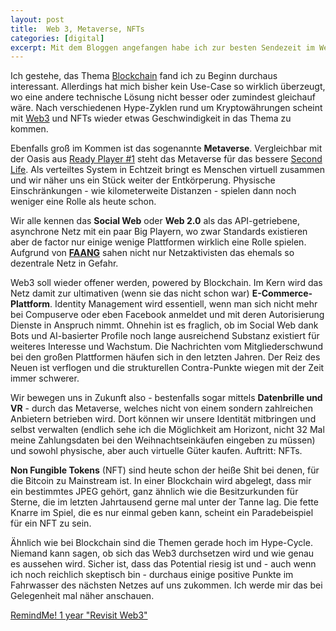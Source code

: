 ```yaml
---
layout: post
title:  Web 3, Metaverse, NFTs
categories: [digital]
excerpt: Mit dem Bloggen angefangen habe ich zur besten Sendezeit im Web 2.0. Nach zwei Jahrzehnten ist endlich das Web 3 in Sicht.
---
```


Ich gestehe, das Thema [Blockchain](https://www.bundesnetzagentur.de/DE/Sachgebiete/Digitalisierung/Blockchain/start.html) fand ich zu Beginn durchaus interessant. Allerdings hat mich bisher kein Use-Case so wirklich überzeugt, wo eine andere technische Lösung nicht besser oder zumindest gleichauf wäre. Nach verschiedenen Hype-Zyklen rund um Kryptowährungen scheint mit [Web3](https://messari.io/article/web3-eli5-what-is-web3) und NFTs wieder etwas Geschwindigkeit in das Thema zu kommen.

Ebenfalls groß im Kommen ist das sogenannte **Metaverse**. Vergleichbar mit der Oasis aus [Ready Player #1](https://www.goodreads.com/book/show/9969571-ready-player-one) steht das Metaverse für das bessere [Second Life](https://de.wikipedia.org/wiki/Second_Life). Als verteiltes System in Echtzeit bringt es Menschen virtuell zusammen und wir näher uns ein Stück weiter der Entkörperung. Physische Einschränkungen - wie kilometerweite Distanzen - spielen dann noch weniger eine Rolle als heute schon.

Wir alle kennen das **Social Web** oder **Web 2.0** als das API-getriebene, asynchrone Netz mit ein paar Big Playern, wo zwar Standards existieren aber de factor nur einige wenige Plattformen wirklich eine Rolle spielen. Aufgrund von [**FAANG**](https://www.finanzen.net/nachricht/aktien/gefaehrlicher-aktienkorb-faang-war-gestern-jetzt-kommt-fangman-das-verbirgt-sich-hinter-dem-neuen-akronym-9739344) sahen nicht nur Netzaktivisten das ehemals so dezentrale Netz in Gefahr.

Web3 soll wieder offener werden, powered by Blockchain. Im Kern wird das Netz damit zur ultimativen (wenn sie das nicht schon war) **E-Commerce-Plattform**. Identity Management wird essentiell, wenn man sich nicht mehr bei Compuserve oder eben Facebook anmeldet und mit deren Autorisierung Dienste in Anspruch nimmt. Ohnehin ist es fraglich, ob im Social Web dank Bots und AI-basierter Profile noch lange ausreichend Substanz existiert für weiteres Interesse und Wachstum. Die Nachrichten vom Mitgliederschwund bei den großen Plattformen häufen sich in den letzten Jahren. Der Reiz des Neuen ist verflogen und die strukturellen Contra-Punkte wiegen mit der Zeit immer schwerer.

Wir bewegen uns in Zukunft also - bestenfalls sogar mittels **Datenbrille und VR** - durch das Metaverse, welches nicht von einem sondern zahlreichen Anbietern betrieben wird. Dort können wir unsere Identität mitbringen und selbst verwalten (endlich sehe ich die Möglichkeit am Horizont, nicht 32 Mal meine Zahlungsdaten bei den Weihnachtseinkäufen eingeben zu müssen) und sowohl physische, aber auch virtuelle Güter kaufen. Auftritt: NFTs.

**Non Fungible Tokens** (NFT) sind heute schon der heiße Shit bei denen, für die Bitcoin zu Mainstream ist. In einer Blockchain wird abgelegt, dass mir ein bestimmtes JPEG gehört, ganz ähnlich wie die Besitzurkunden für Sterne, die im letzten Jahrtausend gerne mal unter der Tanne lag. Die fette Knarre im Spiel, die es nur einmal geben kann, scheint ein Paradebeispiel für ein NFT zu sein.

Ähnlich wie bei Blockchain sind die Themen gerade hoch im Hype-Cycle. Niemand kann sagen, ob sich das Web3 durchsetzen wird und wie genau es aussehen wird. Sicher ist, dass das Potential riesig ist und - auch wenn ich noch reichlich skeptisch bin - durchaus einige positive Punkte im Fahrwasser des nächsten Netzes auf uns zukommen. Ich werde mir das bei Gelegenheit mal näher anschauen.

[RemindMe! 1 year "Revisit Web3"](https://www.reddit.com/r/RemindMeBot/comments/24duzp/remindmebot_info/)

